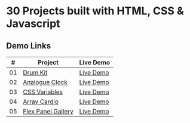 # 30 Projects built with HTML, CSS & Javascript

## Demo Links

| #   | Project                                                                                                      | Live Demo                                                                              |
| --- | ------------------------------------------------------------------------------------------------------------ | -------------------------------------------------------------------------------------- |
| 01  | [Drum Kit](https://github.com/aykutulis/30-projects-html-css-js/tree/master/01-drum-kit)                     | [Live Demo](https://aykutulis.github.io/30-projects-html-css-js/01-drum-kit)           |
| 02  | [Analogue Clock](https://github.com/aykutulis/30-projects-html-css-js/tree/master/02-analogue-clock)         | [Live Demo](https://aykutulis.github.io/30-projects-html-css-js/02-analogue-clock)     |
| 03  | [CSS Variables](https://github.com/aykutulis/30-projects-html-css-js/tree/master/03-css-variables)           | [Live Demo](https://aykutulis.github.io/30-projects-html-css-js/03-css-variables)      |
| 04  | [Array Cardio](https://github.com/aykutulis/30-projects-html-css-js/tree/master/04-array-cardio)             | [Live Demo](https://aykutulis.github.io/30-projects-html-css-js/04-array-cardio)       |
| 05  | [Flex Panel Gallery](https://github.com/aykutulis/30-projects-html-css-js/tree/master/05-flex-panel-gallery) | [Live Demo](https://aykutulis.github.io/30-projects-html-css-js/05-flex-panel-gallery) |
